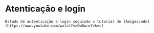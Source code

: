 # Atenticação e login

    Estudo de autenticação e login seguindo o tutorial de [Amigoscode](https://www.youtube.com/watch?v=QwQuro7ekvc) 